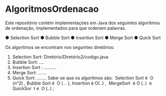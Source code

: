 # AlgoritmosOrdenacao
Este repositório contém implementações em Java dos seguintes algoritmos de
ordenação, implementados para que ordenem palavras.

● Selection Sort
● Bubble Sort
● Insertion Sort
● Merge Sort
● Quick Sort

Os algoritmos se encontram nos seguintes diretórios:
1. Selection Sort: Diretório/Diretório2/codigo.java
2. Bubble Sort: ....
3. Insertion Sort : ..........
4. Merge Sort: .......
5. Quick Sort: ........
Sabe-se que os algoritmos são: ​ Selection Sort é ​ O (n^2)​ , Bubble Sort é ​ O (​ ..​ ), Insertion é
O(..)​ , ​ MergeSort ​ é ​ O (..) ​ e ​ QuickSor ​ t é ​ O (..)​ ;
